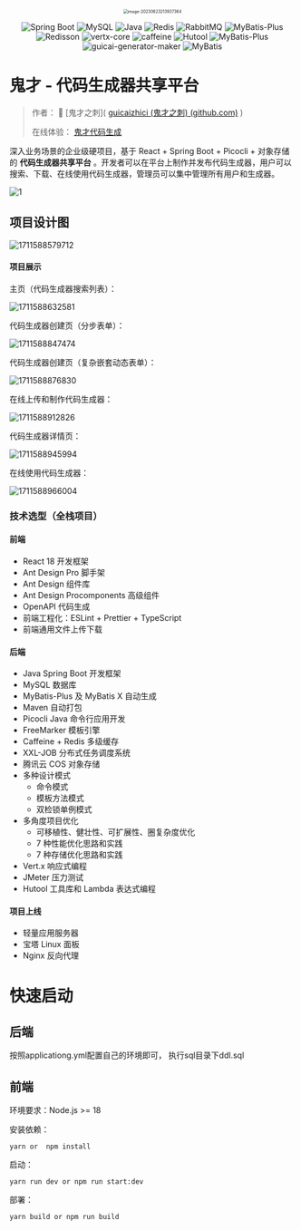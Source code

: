 <p align="center">
<img src="https://guicai-1310088046.cos.ap-guangzhou.myqcloud.com/image%2F%E9%AC%BC%E8%84%B8.png" alt="image-20230623213937364" style="zoom:50%;" align="center" />
</p>

<p align="center">
<a>
    <img src="https://img.shields.io/badge/Spring Boot-2.7.2-brightgreen.svg" alt="Spring Boot">
    <img src="https://img.shields.io/badge/MySQL-8.0.20-orange.svg" alt="MySQL">
    <img src="https://img.shields.io/badge/Java-1.8.0-blue.svg" alt="Java">
    <img src="https://img.shields.io/badge/Redis-5.0.14-red.svg" alt="Redis">
    <img src="https://img.shields.io/badge/RabbitMQ-5.17.0-orange.svg" alt="RabbitMQ">
    <img src="https://img.shields.io/badge/MyBatis--Plus-3.5.2-blue.svg" alt="MyBatis-Plus">
    <img src="https://img.shields.io/badge/Redisson-3.21.3-yellow.svg" alt="Redisson">
        <img src="https://img.shields.io/badge/vertx_core-4.5.1-orange.svg" alt="vertx-core">
    <img src="https://img.shields.io/badge/caffeine-2.9.3-red.svg" alt="caffeine">
    <img src="https://img.shields.io/badge/Hutool-5.8.8-green.svg" alt="Hutool">
    <img src="https://img.shields.io/badge/caffeine-2.9.3-blue.svg" alt="MyBatis-Plus">
    <img src="https://img.shields.io/badge/guicai_generator_maker-4.5.1-orange.svg" alt="guicai-generator-maker">
    <img src="https://img.shields.io/badge/MyBatis-2.2.2-yellow.svg" alt="MyBatis">
</a>
</p>

# 鬼才 - 代码生成器共享平台

> 作者： 🌟  [鬼才之刺]( [guicaizhici (鬼才之刺) (github.com)](https://github.com/guicaizhici) )
>
> 在线体验： [鬼才代码生成](http://159.75.102.144/) 



深入业务场景的企业级硬项目，基于 React + Spring Boot + Picocli + 对象存储的 **代码生成器共享平台** 。开发者可以在平台上制作并发布代码生成器，用户可以搜索、下载、在线使用代码生成器，管理员可以集中管理所有用户和生成器。

![1](https://guicai-1310088046.cos.ap-guangzhou.myqcloud.com/image%2F1711588508275.png)



## 项目设计图

![1711588579712](https://guicai-1310088046.cos.ap-guangzhou.myqcloud.com/image%2F1711588579712.png)



#### 项目展示

主页（代码生成器搜索列表）：

![1711588632581](https://guicai-1310088046.cos.ap-guangzhou.myqcloud.com/image%2F1711588632581.png)

代码生成器创建页（分步表单）：

![1711588847474](https://guicai-1310088046.cos.ap-guangzhou.myqcloud.com/image%2F1711588847474.png)

代码生成器创建页（复杂嵌套动态表单）：

![1711588876830](https://guicai-1310088046.cos.ap-guangzhou.myqcloud.com/image%2F1711588876830.png)

在线上传和制作代码生成器：

![1711588912826](https://guicai-1310088046.cos.ap-guangzhou.myqcloud.com/image%2F1711588912826.png)

代码生成器详情页：

![1711588945994](https://guicai-1310088046.cos.ap-guangzhou.myqcloud.com/image%2F1711588945994.png)

在线使用代码生成器：

![1711588966004](https://guicai-1310088046.cos.ap-guangzhou.myqcloud.com/image%2F1711588966004.png)

### 技术选型（全栈项目）

#### 前端

- React 18 开发框架
- Ant Design Pro 脚手架
- Ant Design 组件库
-  Ant Design Procomponents 高级组件
- OpenAPI 代码生成
- 前端工程化：ESLint + Prettier + TypeScript
-  前端通用文件上传下载



#### 后端

- Java Spring Boot 开发框架
- MySQL 数据库
- MyBatis-Plus 及 MyBatis X 自动生成
- Maven 自动打包
-  Picocli Java 命令行应用开发
- FreeMarker 模板引擎
- Caffeine + Redis 多级缓存
- XXL-JOB 分布式任务调度系统
- 腾讯云 COS 对象存储
- 多种设计模式
  - 命令模式
  - 模板方法模式
  - 双检锁单例模式
- 多角度项目优化
  - 可移植性、健壮性、可扩展性、圈复杂度优化
  - 7 种性能优化思路和实践
  - 7 种存储优化思路和实践
- Vert.x 响应式编程
- JMeter 压力测试
- Hutool 工具库和 Lambda 表达式编程



#### 项目上线

- 轻量应用服务器
- 宝塔 Linux 面板
- Nginx 反向代理

# 快速启动

## 后端

按照applicationg.yml配置自己的环境即可， 执行sql目录下ddl.sql 

## 前端

环境要求：Node.js >= 18

安装依赖：

```
yarn or  npm install
```

启动：

```
yarn run dev or npm run start:dev
```

部署：

```
yarn build or npm run build
```
